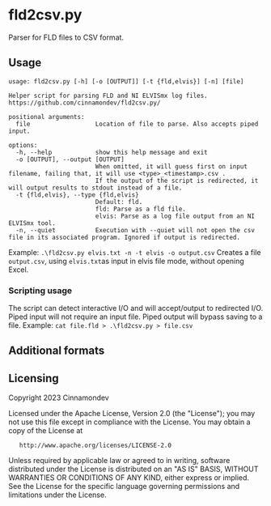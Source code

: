 # fld2csv.py

Parser for FLD files to CSV format.


## Usage
```
usage: fld2csv.py [-h] [-o [OUTPUT]] [-t {fld,elvis}] [-n] [file]

Helper script for parsing FLD and NI ELVISmx log files.
https://github.com/cinnamondev/fld2csv.py/

positional arguments:
  file                  Location of file to parse. Also accepts piped input.

options:
  -h, --help            show this help message and exit
  -o [OUTPUT], --output [OUTPUT]
                        When omitted, it will guess first on input filename, failing that, it will use <type>_<timestamp>.csv .
                        If the output of the script is redirected, it will output results to stdout instead of a file.
  -t {fld,elvis}, --type {fld,elvis}
                        Default: fld.
                        fld: Parse as a fld file.
                        elvis: Parse as a log file output from an NI ELVISmx tool.
  -n, --quiet           Execution with --quiet will not open the csv file in its associated program. Ignored if output is redirected.
```
Example:
```.\fld2csv.py elvis.txt -n -t elvis -o output.csv```
Creates a file `output.csv`, using `elvis.txt`as input in elvis file mode, without opening Excel.


### Scripting usage
The script can detect interactive I/O and will accept/output to redirected I/O.
Piped input will not require an input file. Piped output will bypass saving to a file.
Example:
```cat file.fld > .\fld2csv.py > file.csv```    

## Additional formats


## Licensing

Copyright 2023 Cinnamondev

   Licensed under the Apache License, Version 2.0 (the "License");
   you may not use this file except in compliance with the License.
   You may obtain a copy of the License at

       http://www.apache.org/licenses/LICENSE-2.0

   Unless required by applicable law or agreed to in writing, software
   distributed under the License is distributed on an "AS IS" BASIS,
   WITHOUT WARRANTIES OR CONDITIONS OF ANY KIND, either express or implied.
   See the License for the specific language governing permissions and
   limitations under the License.
